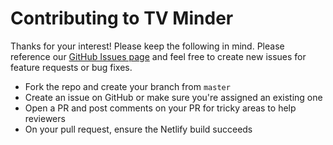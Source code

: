 # Contributing to TV Minder

Thanks for your interest! Please keep the following in mind. Please reference our [GitHub Issues page](https://github.com/trybick/tv-minder/issues) and feel free to create new issues for feature requests or bug fixes.

- Fork the repo and create your branch from `master`
- Create an issue on GitHub or make sure you're assigned an existing one
- Open a PR and post comments on your PR for tricky areas to help reviewers
- On your pull request, ensure the Netlify build succeeds
